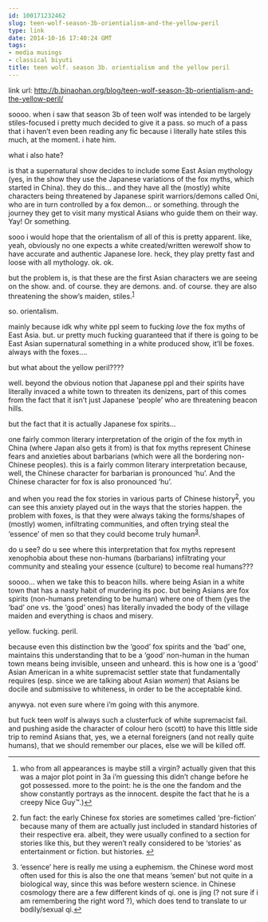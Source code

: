 ```yaml
---
id: 100171232462
slug: teen-wolf-season-3b-orientialism-and-the-yellow-peril
type: link
date: 2014-10-16 17:40:24 GMT
tags:
- media musings
- classical biyuti
title: teen wolf. season 3b. orientialism and the yellow peril
---
```

link url: http://b.binaohan.org/blog/teen-wolf-season-3b-orientialism-and-the-yellow-peril/

<p>soooo. when i saw that season 3b of teen wolf was intended to be largely stiles-focused i pretty much decided to give it a pass. so much of a pass that i haven&rsquo;t even been reading any fic because i literally hate stiles this much, at the moment. i hate him.</p>

<p>what i also hate?</p>

<p>is that a supernatural show decides to include some East Asian mythology (yes, in the show they use the Japanese variations of the fox myths, which started in China). they do this&hellip; and they have all the (mostly) white characters being threatened by Japanese spirit warriors/demons called Oni, who are in turn controlled by a fox demon&hellip; or something. through the journey they get to visit many mystical Asians who guide them on their way. Yay! Or something.</p>

<p>sooo i would hope that the orientalism of all of this is pretty apparent. like, yeah, obviously no one expects a white created/written werewolf show to have accurate and authentic Japanese lore. heck, they play pretty fast and loose with all mythology. ok. ok.</p>

<p>but the problem is, is that these are the first Asian characters we are seeing on the show. and. of course. they are demons. and. of course. they are also threatening the show&rsquo;s maiden, stiles.<sup id="fnref:1"><a href="#fn:1" rel="footnote">1</a></sup></p>

<p>so. orientalism.</p>

<p>mainly because idk why white ppl seem to fucking <em>love</em> the fox myths of East Asia. but. ur pretty much fucking guaranteed that if there is going to be East Asian supernatural something in a white produced show, it&rsquo;ll be foxes. always with the foxes&hellip;.</p>

<p>but what about the yellow peril????</p>

<p>well. beyond the obvious notion that Japanese ppl and their spirits have literally invaced a white town to threaten its denizens, part of this comes from the fact that it isn&rsquo;t just Japanese &lsquo;people&rsquo; who are threatening beacon hills.</p>

<p>but the fact that it is actually Japanese fox spirits&hellip;</p>

<p>one fairly common literary interpretation of the origin of the fox myth in China (where Japan also gets it from) is that fox myths represent Chinese fears and anxieties about barbarians (which were all the bordering non-Chinese peoples). this is a fairly common literary interpretation because, well, the Chinese character for barbarian is pronounced &lsquo;hu&rsquo;. And the Chinese character for fox is also pronounced &lsquo;hu&rsquo;.</p>

<p>and when you read the fox stories in various parts of Chinese history<sup id="fnref:2"><a href="#fn:2" rel="footnote">2</a></sup>, you can see this anxiety played out in the ways that the stories happen. the problem with foxes, is that they were always taking the forms/shapes of (mostly) women, infiltrating communities, and often trying steal the &lsquo;essence&rsquo; of men so that they could become truly human<sup id="fnref:3"><a href="#fn:3" rel="footnote">3</a></sup>.</p>

<p>do u see? do u see where this interpretation that fox myths represent xenophobia about these non-humans (barbarians) infiltrating your community and stealing your essence (culture) to become real humans???</p>

<p>soooo&hellip; when we take this to beacon hills. where being Asian in a white town that has a nasty habit of murdering its poc. but being Asians are fox spirits (non-humans pretending to be human) where one of them (yes the &lsquo;bad&rsquo; one vs. the &lsquo;good&rsquo; ones) has literally invaded the body of the village maiden and everything is chaos and misery.</p>

<p>yellow. fucking. peril.</p>

<p>because even this distinction bw the &lsquo;good&rsquo; fox spirits and the &lsquo;bad&rsquo; one, maintains this understanding that to be a &lsquo;good&rsquo; non-human in the human town means being invisible, unseen and unheard. this is how one is a &lsquo;good&rsquo; Asian American in a white supremacist settler state that fundamentally requires (esp. since we are talking about Asian <em>women</em>) that Asians be docile and submissive to whiteness, in order to be the acceptable kind.</p>

<p>anywya. not even sure where i&rsquo;m  going with this anymore.</p>

<p>but fuck teen wolf is always such a clusterfuck of white supremacist fail. and pushing aside the character of colour hero (scott) to have this little side trip to remind Asians that, yes, we a eternal foreigners (and not really quite humans), that we should remember our places, else we will be killed off.</p>
<div class="footnotes">
<hr>
<ol>
<li id="fn:1">
<p>who from all appearances is maybe still a virgin? actually given that this was a major plot point in 3a i&rsquo;m guessing this didn&rsquo;t change before he got possessed. more to the point: he is the one the fandom and the show constantly portrays as the innocent. despite the fact that he is a creepy Nice Guy&trade;.)<a href="#fnref:1" rev="footnote">&#8617;</a></p>
</li>
<li id="fn:2">
<p>fun fact: the early Chinese fox stories are sometimes called &lsquo;pre-fiction&rsquo; because many of them are actually just included in standard histories of their respective era. albeit, they were usually confined to a section for stories like this, but they weren&rsquo;t really considered to be &lsquo;stories&rsquo; as entertainment or fiction. but histories. <a href="#fnref:2" rev="footnote">&#8617;</a></p>
</li>
<li id="fn:3">
<p>&lsquo;essence&rsquo; here is really me using a euphemism. the Chinese word most often used for this is also the one that means &lsquo;semen&rsquo; but not quite in a biological way, since this was before western science. in Chinese cosmology there are a few different kinds of qi. one is jing (? not sure if i am remembering the right word ?), which does tend to translate to ur bodily/sexual qi.<a href="#fnref:3" rev="footnote">&#8617;</a></p>
</li>
</ol>
</div>